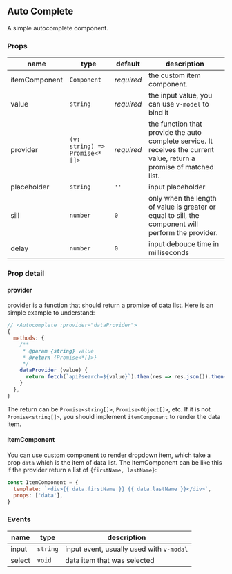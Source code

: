 ## Auto Complete

A simple autocomplete component.

### Props

| name         | type            | default | description                                                  |
| ------------- | --------------- | -- |------------------------------------------------------------ |
| itemComponent | `Component`       | _required_ | the custom item component.                                   |
| value         | `string`          | _required_ | the input value, you can use `v-model` to bind it            |
| provider      | `(v: string) => Promise<*[]>` | _required_ | the function that provide the auto complete service. It receives the current value, return a promise of matched list. |
| placeholder   | `string`          | `''` | input placeholder                                            |
| sill          | `number`          | `0` | only when the length of value is greater or equal to sill, the component will perform the provider. |
| delay         | `number`          | `0` | input debouce time in milliseconds                           |

### Prop detail

#### provider
provider is a function that should return a promise of data list. Here is an simple example to understand:

```javascript
// <Autocomplete :provider="dataProvider">
{
  methods: {
    /**
     * @param {string} value
     * @return {Promise<*[]>}
     */
    dataProvider (value) {
      return fetch(`api?search=${value}`).then(res => res.json()).then(res => res.resultList)
    }
  },
}
```

The return can be `Promise<string[]>`, `Promise<Object[]>`, etc. If it is not `Promise<string[]>`, you should implement `itemComponent` to render the data item.

#### itemComponent

You can use custom component to render dropdown item, which take a prop `data` which is the item of data list.
The ItemComponent can be like this if the provider return a list of `{firstName, lastName}`:

```javascript
const ItemComponent = {
  template: `<div>{{ data.firstName }} {{ data.lastName }}</div>`,
  props: ['data'],
}
```

### Events

| name     | type | description |
| -------- | ------ | ---- |
| input   |  `string`  | input event, usually used with `v-modal` |
| select   |  `void`  | data item that was selected |
